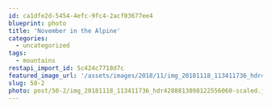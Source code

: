 ```yaml
---
id: ca1dfe2d-5454-4efc-9fc4-2acf03677ee4
blueprint: photo
title: 'November in the Alpine'
categories:
  - uncategorized
tags:
  - mountains
restapi_import_id: 5c424c7718d7c
featured_image_url: '/assets/images/2018/11/img_20181118_113411736_hdr4288813098122556060-scaled.jpg'
slug: 50-2
photo: post/50-2/img_20181118_113411736_hdr4288813098122556060-scaled.jpg
---
```

<p><!-- wp:image {"id":49} --></p>
<figure class="wp-block-image"><img src="/assets/images/2018/11/img_20181118_113411736_hdr4288813098122556060.jpg?w=768" alt="" class="wp-image-49" /></figure>
<p><!-- /wp:image --></p>
